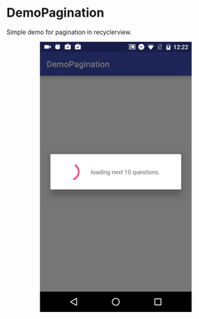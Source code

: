 # DemoPagination

Simple demo for pagination in recyclerview.

<p align="center">
  <img src="https://github.com/amitrai98/DemoPagination/blob/master/pagination.gif" width="350"/>
</p>
